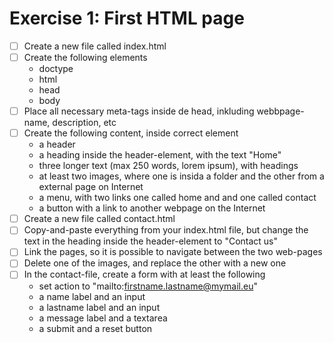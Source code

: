 # Exercise 1: First HTML page

- [ ] Create a new file called index.html
- [ ] Create the following elements
  - doctype
  - html
  - head
  - body
- [ ] Place all necessary meta-tags inside de head, inkluding webbpage-name, description, etc
- [ ] Create the following content, inside correct element
  - a header
  - a heading inside the header-element, with the text "Home"
  - three longer text (max 250 words, lorem ipsum), with headings
  - at least two images, where one is insida a folder and the other from a external page on Internet
  - a menu, with two links one called home and and one called contact
  - a button with a link to another webpage on the Internet
- [ ] Create a new file called contact.html
- [ ] Copy-and-paste everything from your index.html file, but change the text in the heading inside the header-element to "Contact us"
- [ ] Link the pages, so it is possible to navigate between the two web-pages
- [ ] Delete one of the images, and replace the other with a new one
- [ ] In the contact-file, create a form with at least the following
  - set action to "mailto:firstname.lastname@mymail.eu"
  - a name label and an input
  - a lastname label and an input
  - a message label and a textarea
  - a submit and a reset button
